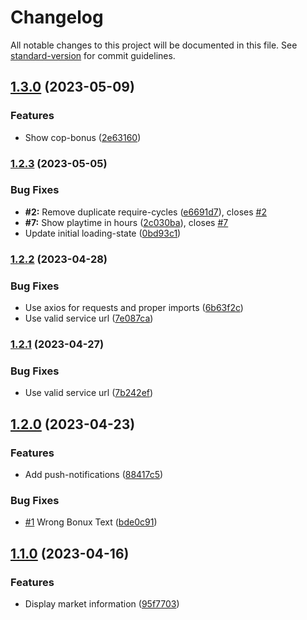 # Changelog

All notable changes to this project will be documented in this file. See [standard-version](https://github.com/conventional-changelog/standard-version) for commit guidelines.

## [1.3.0](https://github.com/tklein1801/A3PLI/compare/v1.2.3...v1.3.0) (2023-05-09)


### Features

* Show cop-bonus ([2e63160](https://github.com/tklein1801/A3PLI/commit/2e6316024467c58698ee9218e5504580ff7c91cb))

### [1.2.3](https://github.com/tklein1801/A3PLI/compare/v1.2.2...v1.2.3) (2023-05-05)


### Bug Fixes

* **#2:** Remove duplicate require-cycles ([e6691d7](https://github.com/tklein1801/A3PLI/commit/e6691d7baa6e5edbfc64fef39e85b568db84dffb)), closes [#2](https://github.com/tklein1801/A3PLI/issues/2)
* **#7:** Show playtime in hours ([2c030ba](https://github.com/tklein1801/A3PLI/commit/2c030ba27f72d8a9c58f160b2b9f6d7513103a29)), closes [#7](https://github.com/tklein1801/A3PLI/issues/7)
* Update initial loading-state ([0bd93c1](https://github.com/tklein1801/A3PLI/commit/0bd93c175eb4fb307f1c16d1c621bb3b51919b28))

### [1.2.2](https://github.com/tklein1801/A3PLI/compare/v1.2.0...v1.2.2) (2023-04-28)


### Bug Fixes

* Use axios for requests and proper imports ([6b63f2c](https://github.com/tklein1801/A3PLI/commit/6b63f2cbbeae7957a288ae5f3f38daa78a783e50))
* Use valid service url ([7e087ca](https://github.com/tklein1801/A3PLI/commit/7e087cab3a8debcd8e2102c80a28d3d7cc7b20b1))

### [1.2.1](https://github.com/tklein1801/A3PLI/compare/v1.2.0...v1.2.1) (2023-04-27)


### Bug Fixes

* Use valid service url ([7b242ef](https://github.com/tklein1801/A3PLI/commit/7b242ef378669d74a1fcedb3d1cdb5e8b8f7d8f8))

## [1.2.0](https://github.com/tklein1801/A3PLI/compare/v1.1.0...v1.2.0) (2023-04-23)


### Features

* Add push-notifications ([88417c5](https://github.com/tklein1801/A3PLI/commit/88417c54aa48be9f725a43b627c222bd28952d70))


### Bug Fixes

* [#1](https://github.com/tklein1801/A3PLI/issues/1) Wrong Bonux Text ([bde0c91](https://github.com/tklein1801/A3PLI/commit/bde0c912b86b2579d3c2cd8e1f0e6008f0c1b169))

## [1.1.0](https://github.com/tklein1801/A3PLI/compare/v1.0.0...v1.1.0) (2023-04-16)


### Features

* Display market information ([95f7703](https://github.com/tklein1801/A3PLI/commit/95f7703652ad3d3f27ad86b7ae4226a4dbf88ae9))
